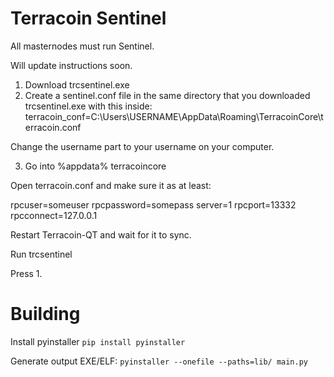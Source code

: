 # Terracoin Sentinel

All masternodes must run Sentinel.

Will update instructions soon.

1. Download trcsentinel.exe
2. Create a sentinel.conf file in the same directory that you downloaded trcsentinel.exe with this inside:
terracoin_conf=C:\Users\USERNAME\AppData\Roaming\TerracoinCore\terracoin.conf

Change the username part to your username on your computer.

3. Go into %appdata% terracoincore

Open terracoin.conf and make sure it as at least:

rpcuser=someuser
rpcpassword=somepass
server=1
rpcport=13332
rpcconnect=127.0.0.1

Restart Terracoin-QT and wait for it to sync.

Run trcsentinel

Press 1.


# Building

Install pyinstaller `pip install pyinstaller`

Generate output EXE/ELF: `pyinstaller --onefile --paths=lib/ main.py`

